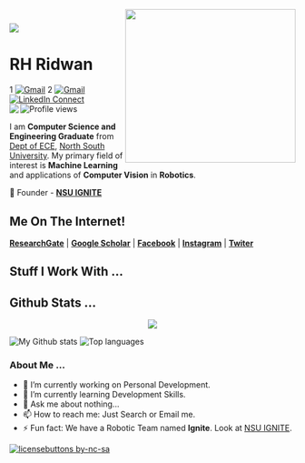 <a target="_blank"><img height = "270" width="300" align="right" src="https://github.com/rhridwan/rhridwan/blob/main/images/A.gif"></a>

<h1 align="left">
  <a href="https://git.io/typing-svg">
    <img src="https://readme-typing-svg.herokuapp.com/?lines=Hello,+There!+👋;------&left=true&size=35">
  </a>
</h1>


# RH Ridwan

1 [![Gmail](https://img.shields.io/badge/%20-Send%20Mail-black?color=14171A&labelColor=ef5350&logo=gmail&logoColor=ffffff)](mailto:rhridwan007@gmail.com)
2 [![Gmail](https://img.shields.io/badge/%20-Send%20Mail-black?color=14171A&labelColor=ef5350&logo=gmail&logoColor=ffffff)](mailto:ridwanul.haque@northsouth.edu)
[![LinkedIn Connect](https://img.shields.io/badge/%20-Connect-black?color=14171A&labelColor=212121&logo=linkedin&logoColor=ffffff)](https://www.linkedin.com/in/ridwanul-haque-b4729a169/)
![Profile views](https://gpvc.arturio.dev/rhridwan)
<img align="left" src="https://visitor-badge.laobi.icu/badge?page_id=rhridwan">

<p1 align="justify">
I am <b>Computer Science and Engineering Graduate</b> from <a href="http://ece.northsouth.edu/" target="_blank">Dept of ECE</a>, <a href="http://www.northsouth.edu/">North South University</a>. My primary field of interest is <b>Machine Learning</b> and applications of <b>Computer Vision</b> in <b>Robotics</b>.
</p1>

<p align="justify">
  
  :briefcase: Founder - <a href="https://www.facebook.com/nsuignite" target="_blank"><b>NSU IGNITE</b></a>
</p>







## Me On The Internet!
[<b>ResearchGate</b>](https://www.researchgate.net/profile/Ridwanul_Haque) | [<b>Google Scholar</b>](https://scholar.google.com/citations?hl=en&authuser=1&user=-RdiYlQAAAAJ) | [<b>Facebook</b>]([https://www.researchgate.net/profile/Ridwanul_Haque](https://www.facebook.com/rh.ridwan.9/))  | [<b>Instagram</b>](https://www.instagram.com/xihridwan/) | [<b>Twiter</b>](https://twitter.com/RHRidwan3)


<b></b>



## Stuff I Work With ... 



## Github Stats ...

<div align="center"><img src="https://github-readme-streak-stats.herokuapp.com?user=rhridwan&theme=github-dark&hide_border=true&date_format=j%20M%5B%20Y%5D&stroke=0AD4F7&ring=00FF9B&fire=FFA200&currStreakLabel=FFA200&currStreakNum=00F0FF&sideNums=00FF9B&sideLabels=FFA200&dates=727272&background=DD272700">
</div>

![My Github stats](https://github-readme-stats.vercel.app/api?username=rhridwan&theme=dracula&show_icons=true&hide_border=true)
![Top languages](https://github-readme-stats.vercel.app/api/top-langs/?username=rhridwan&theme=dracula&layout=compact&hide_border=true)




### About Me ...

- 🔭 I’m currently working on Personal Development.
- 🌱 I’m currently learning Development Skills.
- 💬 Ask me about nothing...
- 📫 How to reach me: Just Search or Email me.
- ⚡ Fun fact: We have a Robotic Team named <b>Ignite</b>. Look at <a href="https://www.facebook.com/nsuignite">NSU IGNITE</a>.

[![licensebuttons by-nc-sa](https://licensebuttons.net/l/by-nc-sa/3.0/88x31.png)](https://creativecommons.org/licenses/by-nc-sa/4.0)




<!--
<p align="justify">

</p>

<code><img height="50" src=""></code>
<code><img height="50" src=""></code>
<code><img height="50" src=""></code>
<code><img height="50" src=""></code>

**rhridwan/rhridwan** is a ✨ _special_ ✨ repository because its `README.md` (this file) appears on your GitHub profile.
Here are some ideas to get you started:
- :briefcase: Founding Member at <a href="https://www.facebook.com/nsuignite" target="_blank">NSU IGNITE</a>
- 🔭 I’m currently working on ...
- 🌱 I’m currently learning ...
- 👯 I’m looking to collaborate on ...
- 🤔 I’m looking for help with ...
- 💬 Ask me about ...
- 📫 How to reach me: ...
- 😄 Pronouns: ...
- ⚡ Fun fact: ...
- I have a small <b>Robotic</b> team named <a href="https://www.facebook.com/nsuignite" target="_blank"><b>IGNITE<b/></a>.
- :briefcase: Founding Member at <a href="https://www.facebook.com/nsuignite" target="_blank">NSU IGNITE</a>
-->

